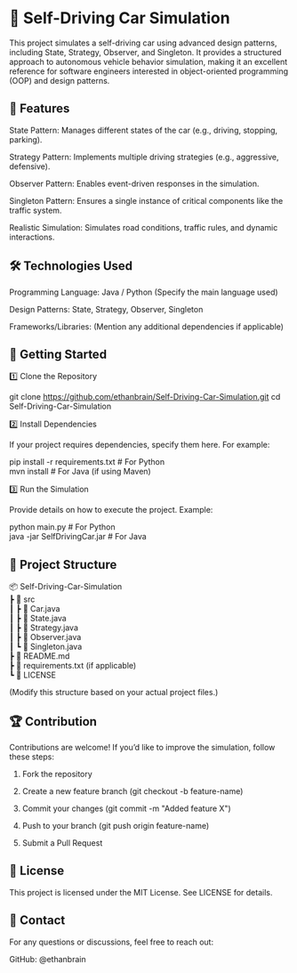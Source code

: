 # 🚗 Self-Driving Car Simulation

This project simulates a self-driving car using advanced design patterns, including State, Strategy, Observer, and Singleton. It provides a structured approach to autonomous vehicle behavior simulation, making it an excellent reference for software engineers interested in object-oriented programming (OOP) and design patterns.

## 🌟 Features

State Pattern: Manages different states of the car (e.g., driving, stopping, parking).

Strategy Pattern: Implements multiple driving strategies (e.g., aggressive, defensive).

Observer Pattern: Enables event-driven responses in the simulation.

Singleton Pattern: Ensures a single instance of critical components like the traffic system.

Realistic Simulation: Simulates road conditions, traffic rules, and dynamic interactions.


## 🛠 Technologies Used

Programming Language: Java / Python (Specify the main language used)

Design Patterns: State, Strategy, Observer, Singleton

Frameworks/Libraries: (Mention any additional dependencies if applicable)


## 🚀 Getting Started

1️⃣ Clone the Repository

git clone https://github.com/ethanbrain/Self-Driving-Car-Simulation.git
cd Self-Driving-Car-Simulation

2️⃣ Install Dependencies

If your project requires dependencies, specify them here. For example:

pip install -r requirements.txt  # For Python  
mvn install  # For Java (if using Maven)

3️⃣ Run the Simulation

Provide details on how to execute the project. Example:

python main.py  # For Python  
java -jar SelfDrivingCar.jar  # For Java

## 📂 Project Structure

📦 Self-Driving-Car-Simulation  
 ┣ 📂 src  
 ┃ ┣ 📜 Car.java  
 ┃ ┣ 📜 State.java  
 ┃ ┣ 📜 Strategy.java  
 ┃ ┣ 📜 Observer.java  
 ┃ ┗ 📜 Singleton.java  
 ┣ 📜 README.md  
 ┣ 📜 requirements.txt  (if applicable)  
 ┗ 📜 LICENSE

(Modify this structure based on your actual project files.)

## 🏆 Contribution

Contributions are welcome! If you’d like to improve the simulation, follow these steps:

1. Fork the repository


2. Create a new feature branch (git checkout -b feature-name)


3. Commit your changes (git commit -m "Added feature X")


4. Push to your branch (git push origin feature-name)


5. Submit a Pull Request



## 📜 License

This project is licensed under the MIT License. See LICENSE for details.

## 📧 Contact

For any questions or discussions, feel free to reach out:

GitHub: @ethanbrain